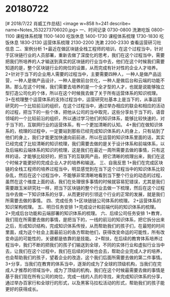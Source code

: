 # 20180722

[# 2018/7/22 肖威工作总结]
<image w=858 h=241 describe= name=Notes_1532273706020.jpg>
一、时间记录
0730-0800 洗漱吃饭
0800-1100 课程体系梳理
1100-1400 吃饭休息
1400-1730 课程体系梳理
1730-1830 吃饭休息
1830-2130 运营体系梳理
2130-2200 洗漱
2200-2330 查看运营研习社信息
二、案例分析
1+最近在做区块链全栈工程师的培训，在这个过程当中，针对于区块链行业的人员部署，重新去做了深度化的思考，我们在这个过程当中，需要把我们所培养的人才输送到真实的区块链的行业当中去，他们在这个时候我们需要知道的是，整个区块链行业的岗位的设置，从而完成有针对性的企业人才培养。
2+针对于当下的企业用人需要的过程当中，主要需要四种人，一种人是做产品运营，一种人是做产品设计，一种人是做前台优化，一种人是做后台和云端的功能不熟，那么在这个时候，我们需要去培养的是一个全才型的人才，也就是说能够独立型打造公司化的个体，所以在这个时候我去做了关于所有运营体系的知识梳理。
3+在梳理整个运营体系的支持过程当中，运营研究社基本上是当下的，从事运营研究的一个比较前沿的组织，在这个过程当中，通过举办相应的联会和相应的活动的过程，把当下的一些个体，把他从公司的当中取完，这些分享处于当下的，语音领域的一个比较前沿的组织，所以通过学习他们的知识体系，能够比较快速的，对于当下的，互联网行业的运营体系，有一个更加清晰的认知。
4+我们在做知识体系的，梳理的过程中，一定要站到那些已经完成知识体系的人的身上，只有站到了他们的身上，我们才能更加快速向前前进，所以在运营的知识体系里面的话，其实已经完成了比较清晰的知识梳理，我们需要去做的是关于设计体系和前端体系，以及后端和云端体系的知识的梳理，这是我们在最近一周所需要去做的事情，只有这样的话，才能够比较好的，把当下的互联网产品，把它清晰的梳理出来，我们在这个时候才能更好的完成企业人才的培养和输送。
三、自我反思
1+我们在完成区块链的全栈工程师的培养过程当中，明显感觉到在当下这个过程当中的知识体系比较杂乱，然后在这个过程当中，不能够非常清晰地看到当下整个行业的动态的过程，虽然在这个维度上面的话，我们在处理很多事情的时候就容易犯错误，尤其是我们需要跟玉米研究社一样，把当下区块链的整个行业去做一下梳理，然后在这个过程当中去做一下知识体系的分享，从而更好的引领这个行业的正常的发展，就是我们所需要去做的事情。
四、完成任务
1+区块链链公司体系的梳理。
2+运营体系的知识架构梳理。
五、明日任务安排
1+完成设计和前端代码的知识体系的梳理。
2+完成后台功能和云端部署的知识体系的梳理。
六、后续公司任务安排
1+教育，我们现在所需要去做的事情，是把当下的，一线的前沿的知识体系，把它拆分出来之后，形成知识结构，完成知识体系传授，从而帮助我们的孩子们，在最短的时间里面，成为这个社会上面最前沿的各方帮助他们，获得改变命运的可能性，所有改变命运的可能性的，关键都是依靠的是技能。
2+帮扶，在后续的教育体系培养过程当中，我们不断的把我们的孩子们输送到全球，不同的实体行业和虚拟行业当中去，让我们在这个过程中，我们在后续的时候也会去，帮助企业完成人才的培养，也会帮助我们的孩子，望着企业的改造，这个我们后面所需要去做的第二件事情。
3+分享，当我们在教育的体系当中，逐渐的成为了全球的顶级机构，当我们在完成人才推荐的领域当中，成为了顶级的机构，我们在这个时候最需要去做的事情是基于我们现在所有公司的岗位，完成一线的人员的寻找，来完成知识体系的分享，通过举办百家行和全球行的形式，以及黑客马拉松活动的形式，帮助我们的孩子能更好的获得成长。
